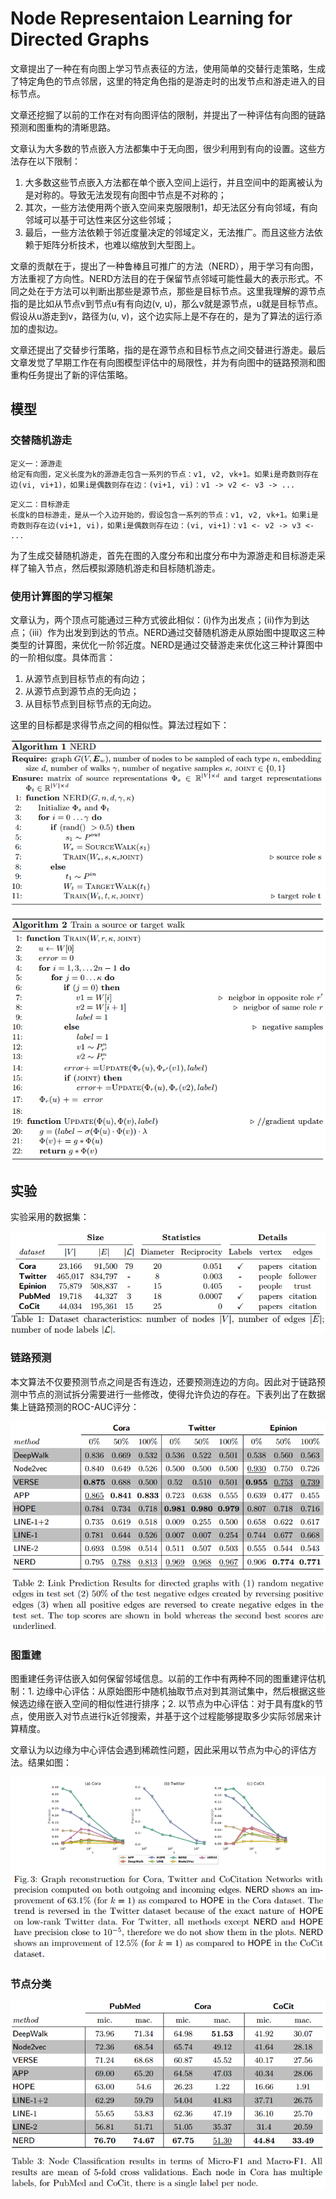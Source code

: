 # Node Representaion Learning for Directed Graphs
文章提出了一种在有向图上学习节点表征的方法，使用简单的交替行走策略，生成了特定角色的节点邻居，这里的特定角色指的是游走时的出发节点和游走进入的目标节点。

文章还挖掘了以前的工作在对有向图评估的限制，并提出了一种评估有向图的链路预测和图重构的清晰思路。

文章认为大多数的节点嵌入方法都集中于无向图，很少利用到有向的设置。这些方法存在以下限制：
1. 大多数这些节点嵌入方法都在单个嵌入空间上运行，并且空间中的距离被认为是对称的。导致无法发现有向图中节点是不对称的；
2. 其次，一些方法使用两个嵌入空间来克服限制1，却无法区分有向邻域，有向邻域可以基于可达性来区分这些邻域；
3. 最后，一些方法依赖于邻近度量决定的邻域定义，无法推广。而且这些方法依赖于矩阵分析技术，也难以缩放到大型图上。

文章的贡献在于，提出了一种鲁棒且可推广的方法（NERD），用于学习有向图，方法重视了方向性。NERD方法目的在于保留节点邻域可能性最大的表示形式。不同之处在于方法可以判断出那些是源节点，那些是目标节点。这里我理解的源节点指的是比如从节点v到节点u有有向边(v, u)，那么v就是源节点，u就是目标节点。假设从u游走到v，路径为(u, v)，这个边实际上是不存在的，是为了算法的运行添加的虚拟边。

文章还提出了交替步行策略，指的是在源节点和目标节点之间交替进行游走。最后文章发觉了早期工作在有向图模型评估中的局限性，并为有向图中的链路预测和图重构任务提出了新的评估策略。
## 模型
### 交替随机游走
```
定义一：源游走
给定有向图，定义长度为k的源游走包含一系列的节点：v1, v2, vk+1。如果i是奇数则存在边(vi, vi+1)，如果i是偶数则存在边：(vi+1, vi)：v1 -> v2 <- v3 -> ...
```

```
定义二：目标游走
长度k的目标游走，是从一个入边开始的，假设包含一系列的节点：v1, v2, vk+1。如果i是奇数则存在边(vi+1, vi)，如果i是偶数则存在边：(vi, vi+1)：v1 <- v2 -> v3 <- ...
```

为了生成交替随机游走，首先在图的入度分布和出度分布中为源游走和目标游走采样了输入节点，然后模拟源随机游走和目标随机游走。
### 使用计算图的学习框架
文章认为，两个顶点可能通过三种方式彼此相似：(i)作为出发点；(ii)作为到达点；（iii）作为出发到到达的节点。NERD通过交替随机游走从原始图中提取这三种类型的计算图，来优化一阶邻近度。NERD是通过交替游走来优化这三种计算图中的一阶相似度。具体而言：
1. 从源节点到目标节点的有向边；
2. 从源节点到源节点的无向边；
3. 从目标节点到目标节点的无向边。

这里的目标都是求得节点之间的相似性。算法过程如下：

![](img/NERD/algorithm.png)

![](img/NERD/algorithm2.png)

## 实验
实验采用的数据集：

![](img/NERD/table.png)

### 链路预测
本文算法不仅要预测节点之间是否有连边，还要预测连边的方向。因此对于链路预测中节点的测试拆分需要进行一些修改，使得允许负边的存在。下表列出了在数据集上链路预测的ROC-AUC评分：

![](img/NERD/table2.png)

### 图重建
图重建任务评估嵌入如何保留邻域信息。以前的工作中有两种不同的图重建评估机制：1. 边缘中心评估：从原始图形中随机抽取节点对到其测试集中，然后根据这些候选边缘在嵌入空间的相似性进行排序；2. 以节点为中心评估：对于具有度k的节点，使用嵌入对节点进行k近邻搜索，并基于这个过程能够提取多少实际邻居来计算精度。

文章认为以边缘为中心评估会遇到稀疏性问题，因此采用以节点为中心的评估方法。结果如图：

![](img/NERD/fig3.png)

### 节点分类
![](img/NERD/table3.png)
